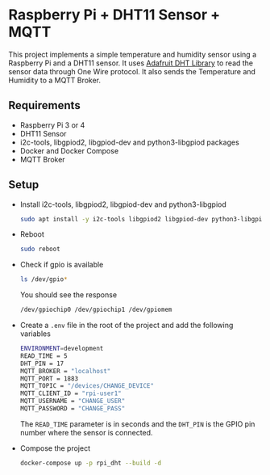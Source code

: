 # Raspberry Pi + DHT11 Sensor + MQTT

This project implements a simple temperature and humidity sensor using a Raspberry Pi and a DHT11 sensor. It uses [Adafruit DHT Library](https://github.com/adafruit/Adafruit_CircuitPython_DHT) to read the sensor data through One Wire protocol. It also sends the Temperature and Humidity to a MQTT Broker.

## Requirements
- Raspberry Pi 3 or 4
- DHT11 Sensor
- i2c-tools, libgpiod2, libgpiod-dev and python3-libgpiod packages
- Docker and Docker Compose
- MQTT Broker

## Setup
- Install i2c-tools, libgpiod2, libgpiod-dev and python3-libgpiod
    ```bash
    sudo apt install -y i2c-tools libgpiod2 libgpiod-dev python3-libgpiod
    ```
- Reboot
    ```bash
    sudo reboot
    ```

- Check if gpio is available
    ```bash
    ls /dev/gpio*
    ```
    You should see the response
    ```bash
    /dev/gpiochip0 /dev/gpiochip1 /dev/gpiomem
    ```

- Create a `.env` file in the root of the project and add the following variables
    ```bash
    ENVIRONMENT=development
    READ_TIME = 5
    DHT_PIN = 17
    MQTT_BROKER = "localhost"
    MQTT_PORT = 1883
    MQTT_TOPIC = "/devices/CHANGE_DEVICE"
    MQTT_CLIENT_ID = "rpi-user1"
    MQTT_USERNAME = "CHANGE_USER"
    MQTT_PASSWORD = "CHANGE_PASS"
    ```
    The `READ_TIME` parameter is in seconds and the `DHT_PIN` is the GPIO pin number where the sensor is connected.

- Compose the project
    ```bash
    docker-compose up -p rpi_dht --build -d
    ```